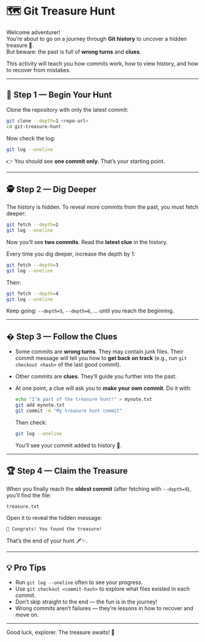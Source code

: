 # 🗺️ Git Treasure Hunt

Welcome adventurer!  
You’re about to go on a journey through **Git history** to uncover a hidden treasure 🎉.  
But beware: the past is full of **wrong turns** and **clues**.  

This activity will teach you how commits work, how to view history, and how to recover from mistakes.  

---

## 🚀 Step 1 — Begin Your Hunt

Clone the repository with only the latest commit:

```bash
git clone --depth=1 <repo-url>
cd git-treasure-hunt
```

Now check the log:

```bash
git log --oneline
```

👉 You should see **one commit only**.
That’s your starting point.

---

## 🕵️ Step 2 — Dig Deeper

The history is hidden. To reveal more commits from the past, you must fetch deeper:

```bash
git fetch --depth=2
git log --oneline
```

Now you’ll see **two commits**.
Read the **latest clue** in the history.

Every time you dig deeper, increase the depth by 1:

```bash
git fetch --depth=3
git log --oneline
```

Then:

```bash
git fetch --depth=4
git log --oneline
```

Keep going: `--depth=5`, `--depth=6`, … until you reach the beginning.

---

## � Step 3 — Follow the Clues

* Some commits are **wrong turns**.
   They may contain junk files.
   Their commit message will tell you how to **get back on track**
   (e.g., run `git checkout <hash>` of the last good commit).

* Other commits are **clues**.
   They’ll guide you further into the past.

* At one point, a clue will ask you to **make your own commit**.
   Do it with:

   ```bash
   echo "I’m part of the treasure hunt!" > mynote.txt
   git add mynote.txt
   git commit -m "My treasure hunt commit"
   ```

   Then check:

   ```bash
   git log --oneline
   ```

   You’ll see your commit added to history 🎉.

---

## 🏆 Step 4 — Claim the Treasure

When you finally reach the **oldest commit** (after fetching with `--depth=9`),
you’ll find the file:

```
treasure.txt
```

Open it to reveal the hidden message:

```
🎉 Congrats! You found the treasure!
```

That’s the end of your hunt 🗡️✨.

---

## 💡 Pro Tips

* Run `git log --oneline` often to see your progress.
* Use `git checkout <commit-hash>` to explore what files existed in each commit.
* Don’t skip straight to the end — the fun is in the journey!
* Wrong commits aren’t failures — they’re lessons in how to recover and move on.

---

Good luck, explorer. The treasure awaits! 🚀

